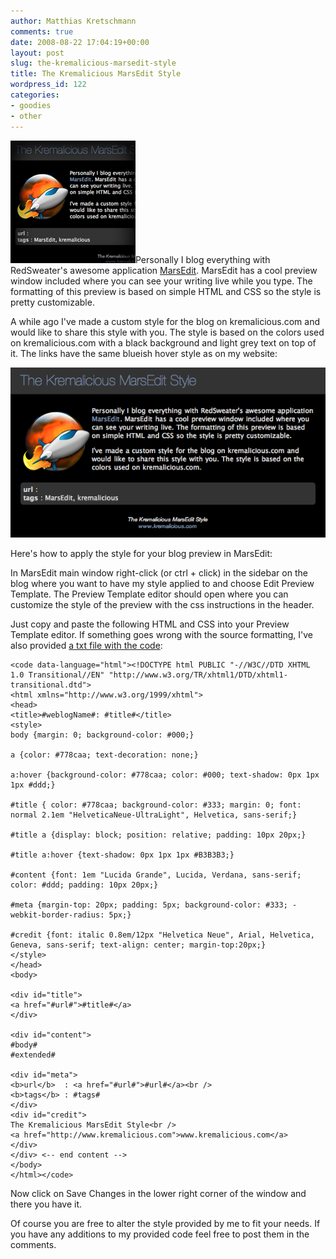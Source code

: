 ```yaml
---
author: Matthias Kretschmann
comments: true
date: 2008-08-22 17:04:19+00:00
layout: post
slug: the-kremalicious-marsedit-style
title: The Kremalicious MarsEdit Style
wordpress_id: 122
categories:
- goodies
- other
---
```


![The Kremalicious MarsEdit Style](/media/marsedit_kremalicious.png)Personally I blog everything with RedSweater's awesome application [MarsEdit](http://www.red-sweater.com/marsedit/). MarsEdit has a cool preview window included where you can see your writing live while you type. The formatting of this preview is based on simple HTML and CSS so the style is pretty customizable.

A while ago I've made a custom style for the blog on kremalicious.com and would like to share this style with you. The style is based on the colors used on kremalicious.com with a black background and light grey text on top of it. The links have the same blueish hover style as on my website:

<!-- more -->

[![The Kremalicious MarsEdit Style](/media/marsedit_kremalicious_big.png)](/media/marsedit_kremalicious_big.png)

Here's how to apply the style for your blog preview in MarsEdit:

In MarsEdit main window right-click (or ctrl + click) in the sidebar on the blog where you want to have my style applied to and choose Edit Preview Template. The Preview Template editor should open where you can customize the style of the preview with the css instructions in the header.

Just copy and paste the following HTML and CSS into your Preview Template editor. If something goes wrong with the source formatting, I've also provided [a txt file with the code](http://www.kremalicious.com/media/marsedit_kremalicious.txt):


    
    <code data-language="html"><!DOCTYPE html PUBLIC "-//W3C//DTD XHTML 1.0 Transitional//EN" "http://www.w3.org/TR/xhtml1/DTD/xhtml1-transitional.dtd">
    <html xmlns="http://www.w3.org/1999/xhtml">
    <head>
    <title>#weblogName#: #title#</title>
    <style>
    body {margin: 0; background-color: #000;}
    
    a {color: #778caa; text-decoration: none;}
    
    a:hover {background-color: #778caa; color: #000; text-shadow: 0px 1px 1px #ddd;}
    
    #title { color: #778caa; background-color: #333; margin: 0; font: normal 2.1em "HelveticaNeue-UltraLight", Helvetica, sans-serif;}
    
    #title a {display: block; position: relative; padding: 10px 20px;}
    
    #title a:hover {text-shadow: 0px 1px 1px #B3B3B3;}
    
    #content {font: 1em "Lucida Grande", Lucida, Verdana, sans-serif; color: #ddd; padding: 10px 20px;}
    
    #meta {margin-top: 20px; padding: 5px; background-color: #333; -webkit-border-radius: 5px;}
    
    #credit {font: italic 0.8em/12px "Helvetica Neue", Arial, Helvetica, Geneva, sans-serif; text-align: center; margin-top:20px;}
    </style>
    </head>
    <body>
    
    <div id="title">
    <a href="#url#">#title#</a>
    </div>
    
    <div id="content">
    #body#
    #extended#
    
    <div id="meta">
    <b>url</b>  : <a href="#url#">#url#</a><br />
    <b>tags</b> : #tags#
    </div>
    <div id="credit">
    The Kremalicious MarsEdit Style<br />
    <a href="http://www.kremalicious.com">www.kremalicious.com</a>
    </div>
    </div> <-- end content -->
    </body>
    </html></code>



Now click on Save Changes in the lower right corner of the window and there you have it.

Of course you are free to alter the style provided by me to fit your needs. If you have any additions to my provided code feel free to post them in the comments.

